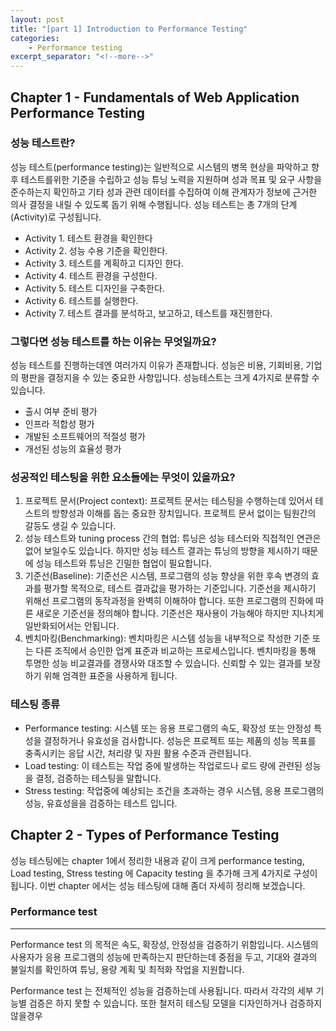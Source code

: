```yaml
---
layout: post
title: "[part 1] Introduction to Performance Testing"
categories:
    - Performance testing
excerpt_separator: "<!--more-->"
---
```


## Chapter 1 - Fundamentals of Web Application Performance Testing

### 성능 테스트란?
성능 테스트(performance testing)는 일반적으로 시스템의 병목 현상을 파악하고 향후 테스트를위한 기준을 수립하고 성능 튜닝 노력을 지원하며 성과 목표 및 요구 사항을 준수하는지 확인하고 기타 성과 관련 데이터를 수집하여 이해 관계자가 정보에 근거한 의사 결정을 내릴 수 있도록 돕기 위해 수행됩니다. 성능 테스트는 총 7개의 단계(Activity)로 구성됩니다.
- Activity 1. 테스트 환경을 확인한다
- Activity 2. 성능 수용 기준을 확인한다.
- Activity 3. 테스트를 계획하고 디자인 한다.
- Activity 4. 테스트 환경을 구성한다.
- Activity 5. 테스트 디자인을 구축한다.
- Activity 6. 테스트를 실행한다.
- Activity 7. 테스트 결과를 분석하고, 보고하고, 테스트를 재진행한다.

### 그렇다면 성능 테스트를 하는 이유는 무엇일까요?
성능 테스트를 진행하는데엔 여러가지 이유가 존재합니다. 성능은 비용, 기회비용, 기업의 평판을 결정지을 수 있는 중요한 사항입니다. 성능테스트는 크게 4가지로 분류할 수 있습니다.
- 출시 여부 준비 평가
- 인프라 적합성 평가
- 개발된 소프트웨어의 적절성 평가
- 개선된 성능의 효율성 평가

### 성공적인 테스팅을 위한 요소들에는 무엇이 있을까요?
1. 프로젝트 문서(Project context): 프로젝트 문서는 테스팅을 수행하는데 있어서 테스트의 방향성과 이해를 돕는 중요한 장치입니다. 프로젝트 문서 없이는 팀원간의 갈등도 생길 수 있습니다.
2. 성능 테스트와 tuning process 간의 협업: 튜닝은 성능 테스터와 직접적인 연관은 없어 보일수도 있습니다. 하지만 성능 테스트 결과는 튜닝의 방향을 제시하기 때문에 성능 테스트와 튜닝은 긴밀한 협업이 필요합니다.
3. 기준선(Baseline): 기준선은 시스템, 프로그램의 성능 향상을 위한 후속 변경의 효과를 평가할 목적으로, 테스트 결과값을 평가하는 기준입니다. 기준선을 제시하기 위해선 프로그램의 동작과정을 완벽히 이해하야 합니다. 또한 프로그램의 진화에 따른 새로운 기준선을 정의해야 합니다. 기준선은 재사용이 가능해야 하지만 지나치게 일반화되어서는 안됩니다.
4. 벤치마킹(Benchmarking): 벤치마킹은 시스템 성능을 내부적으로 작성한 기준 또는 다른 조직에서 승인한 업계 표준과 비교하는 프로세스입니다. 벤치마킹을 통해 투명한 성능 비교결과를 경쟁사와 대조할 수 있습니다. 신뢰할 수 있는 결과를 보장하기 위해 엄격한 표준을 사용하게 됩니다.

### 테스팅 종류
- Performance testing: 시스템 또는 응용 프로그램의 속도, 확장성 또는 안정성 특성을 결정하거나 유효성을 검사합니다. 성능은 프로젝트 또는 제품의 성능 목표를 충족시키는 응답 시간, 처리량 및 자원 활용 수준과 관련됩니다.
- Load testing: 이 테스트는 작업 중에 발생하는 작업로드나 로드 량에 관련된 성능을 결정, 검증하는 테스팅을 말합니다.
- Stress testing: 작업중에 예상되는 조건을 초과하는 경우 시스템, 응용 프로그램의 성능, 유효성을을 검증하는 테스트 입니다.

## Chapter 2 - Types of Performance Testing

성능 테스팅에는 chapter 1에서 정리한 내용과 같이 크게 performance testing, Load testing, Stress testing 에 Capacity testing 을 추가해 크게 4가지로 구성이 됩니다. 이번 chapter 에서는 성능 테스팅에 대해 좀더 자세히 정리해 보겠습니다.

### Performance test
- - -
Performance test 의 목적은  속도, 확장성, 안정성을 검증하기 위함입니다. 시스템의 사용자가 응용 프로그램의 성능에 만족하는지 판단하는데 중점을 두고, 기대와 결과의 불일치를 확인하여 튜닝, 용량 계획 및 최적화 작업을 지원합니다.

Performance test 는 전체적인 성능을 검증하는데 사용됩니다. 따라서 각각의 세부 기능별 검증은 하지 못할 수 있습니다. 또한 철저히 테스팅 모델을 디자인하거나 검증하지 않을경우

